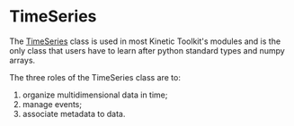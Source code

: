 # TimeSeries

The [TimeSeries](api/kineticstoolkit.TimeSeries.rst) class is used in most Kinetic Toolkit's modules and is the only class that users have to learn after python standard types and numpy arrays.

The three roles of the TimeSeries class are to:

1. organize multidimensional data in time;
2. manage events;
3. associate metadata to data.

```{tableofcontents}
```